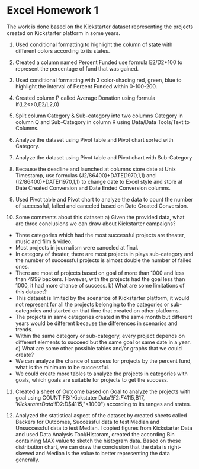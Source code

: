 # Excel Homework 1

The work is done based on the Kickstarter dataset representing the projects created on Kickstarter platform in some years.

1. Used conditional formatting to highlight the column of state with different colors according to its states.



2. Created a column named Percent Funded use formula E2/D2*100 to represent the percentage of fund that was gained.



3. Used conditional formatting with 3 color-shading red, green, blue to highlight the interval of Percent Funded within 0-100-200.


4. Created column P called Average Donation using formula If(L2<>0,E2/L2,0)

5. Split column Category & Sub-category into two columns Category in column Q and Sub-Category in column R using Data/Data Tools/Text to Columns.

6. Analyze the dataset using Pivot table and Pivot chart sorted with Category.


7. Analyze the dataset using Pivot table and Pivot chart with Sub-Category


8. Because the deadline and launched at columns store date at Unix Timestamp, use formulas (J2/86400)+DATE(1970,1,1) and (I2/86400)+DATE(1970,1,1) to change date to Excel style and store at Date Created Conversion and Date Ended Conversion columns.

9. Used Pivot table and Pivot chart to analyze the data to count the number of successful, failed and canceled based on Date Created Conversion.


10. Some comments about this dataset:
a) 	Given the provided data, what are three conclusions we can draw about Kickstarter campaigns?
* Three categories which had the most successful projects are theater, music and film & video.
* Most projects in journalism were canceled at final.
* In category of theater, there are most projects in plays sub-category and the number of successful projects is almost double the number of failed ones.
* There are most of projects based on goal of more than 1000 and less than 4999 backers. However, with the projects had the goal less than 1000, it had more chance of success.
b) What are some limitations of this dataset?
* This dataset is limited by the scenarios of Kickstarter platform, it would not represent for all the projects belonging to the categories or sub-categories and started on that time that created on other platforms.
* The projects in same categories created in the same month but different years would be different because the differences in scenarios and trends.
* Within the same category or sub-category, every project depends on different elements to succeed but the same goal or same date in a year.
c) What are some other possible tables and/or graphs that we could create?
* We can analyze the chance of success for projects by the percent fund, what is the minimum to be successful.
* We could create more tables to analyze the projects in categories with goals, which goals are suitable for projects to get the success.
11. Created a sheet of Outcome based on Goal to analyze the projects with goal using COUNTIFS('Kickstater Data'!$F$2:$F$4115,B$17,'Kickstater Data'!$D$2:$D$4115,"<1000") according to its ranges and states.


12. Analyzed the statistical aspect of the dataset by created sheets called Backers for Outcomes, Successful data to test Median and Unsuccessful data to test Median. I copied figures from Kickstarter Data and used Data Analysis Tool/Historam, created the according Bin containing MAX value to sketch the histogram data. Based on these distribution chart, we can draw the conclusion that the data is right-skewed and Median is the value to better representing the data generally.
 




